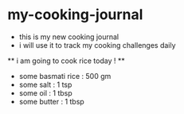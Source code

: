 # my-cooking-journal

- this is my new cooking journal
- i will use it to track my cooking challenges daily

** i am going to cook rice today ! **

- some basmati rice : 500 gm
- some salt : 1 tsp
- some oil : 1 tbsp
- some butter : 1 tbsp
